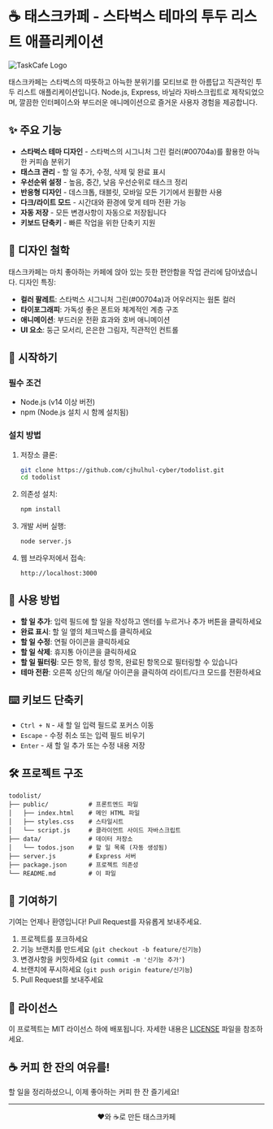 # ☕ 태스크카페 - 스타벅스 테마의 투두 리스트 애플리케이션

![TaskCafe Logo](https://img.icons8.com/color/96/000000/coffee-to-go.png)

태스크카페는 스타벅스의 따뜻하고 아늑한 분위기를 모티브로 한 아름답고 직관적인 투두 리스트 애플리케이션입니다. Node.js, Express, 바닐라 자바스크립트로 제작되었으며, 깔끔한 인터페이스와 부드러운 애니메이션으로 즐거운 사용자 경험을 제공합니다.

## ✨ 주요 기능

- **스타벅스 테마 디자인** - 스타벅스의 시그니처 그린 컬러(#00704a)를 활용한 아늑한 커피숍 분위기
- **태스크 관리** - 할 일 추가, 수정, 삭제 및 완료 표시
- **우선순위 설정** - 높음, 중간, 낮음 우선순위로 태스크 정리
- **반응형 디자인** - 데스크톱, 태블릿, 모바일 모든 기기에서 원활한 사용
- **다크/라이트 모드** - 시간대와 환경에 맞게 테마 전환 가능
- **자동 저장** - 모든 변경사항이 자동으로 저장됩니다
- **키보드 단축키** - 빠른 작업을 위한 단축키 지원

## 🎨 디자인 철학

태스크카페는 마치 좋아하는 카페에 앉아 있는 듯한 편안함을 작업 관리에 담아냈습니다. 디자인 특징:

- **컬러 팔레트**: 스타벅스 시그니처 그린(#00704a)과 어우러지는 웜톤 컬러
- **타이포그래피**: 가독성 좋은 폰트와 체계적인 계층 구조
- **애니메이션**: 부드러운 전환 효과와 호버 애니메이션
- **UI 요소**: 둥근 모서리, 은은한 그림자, 직관적인 컨트롤

## 🚀 시작하기

### 필수 조건

- Node.js (v14 이상 버전)
- npm (Node.js 설치 시 함께 설치됨)

### 설치 방법

1. 저장소 클론:
   ```bash
   git clone https://github.com/cjhulhul-cyber/todolist.git
   cd todolist
   ```

2. 의존성 설치:
   ```bash
   npm install
   ```

3. 개발 서버 실행:
   ```bash
   node server.js
   ```

4. 웹 브라우저에서 접속:
   ```
   http://localhost:3000
   ```

## 🎯 사용 방법

- **할 일 추가**: 입력 필드에 할 일을 작성하고 엔터를 누르거나 추가 버튼을 클릭하세요
- **완료 표시**: 할 일 옆의 체크박스를 클릭하세요
- **할 일 수정**: 연필 아이콘을 클릭하세요
- **할 일 삭제**: 휴지통 아이콘을 클릭하세요
- **할 일 필터링**: 모든 항목, 활성 항목, 완료된 항목으로 필터링할 수 있습니다
- **테마 전환**: 오른쪽 상단의 해/달 아이콘을 클릭하여 라이트/다크 모드를 전환하세요

## ⌨️ 키보드 단축키

- `Ctrl + N` - 새 할 일 입력 필드로 포커스 이동
- `Escape` - 수정 취소 또는 입력 필드 비우기
- `Enter` - 새 할 일 추가 또는 수정 내용 저장

## 🛠️ 프로젝트 구조

```
todolist/
├── public/           # 프론트엔드 파일
│   ├── index.html    # 메인 HTML 파일
│   ├── styles.css    # 스타일시트
│   └── script.js     # 클라이언트 사이드 자바스크립트
├── data/             # 데이터 저장소
│   └── todos.json    # 할 일 목록 (자동 생성됨)
├── server.js         # Express 서버
├── package.json      # 프로젝트 의존성
└── README.md         # 이 파일
```

## 🤝 기여하기

기여는 언제나 환영입니다! Pull Request를 자유롭게 보내주세요.

1. 프로젝트를 포크하세요
2. 기능 브랜치를 만드세요 (`git checkout -b feature/신기능`)
3. 변경사항을 커밋하세요 (`git commit -m '신기능 추가'`)
4. 브랜치에 푸시하세요 (`git push origin feature/신기능`)
5. Pull Request를 보내주세요

## 📄 라이선스

이 프로젝트는 MIT 라이선스 하에 배포됩니다. 자세한 내용은 [LICENSE](LICENSE) 파일을 참조하세요.

## ☕ 커피 한 잔의 여유를!

할 일을 정리하셨으니, 이제 좋아하는 커피 한 잔 즐기세요!

---

<div align="center">
  ❤️와 ☕로 만든 태스크카페
</div>
